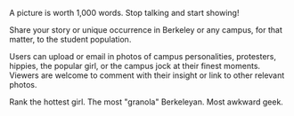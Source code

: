 A picture is worth 1,000 words. Stop talking and start showing!

Share your story or unique occurrence in Berkeley or any campus, for that matter, to the student population.

Users can upload or email in photos of campus personalities, protesters, hippies, the popular girl, or the campus jock at their finest moments. Viewers are welcome to comment with their insight or link to other relevant photos.

Rank the hottest girl. The most "granola" Berkeleyan. Most awkward geek.